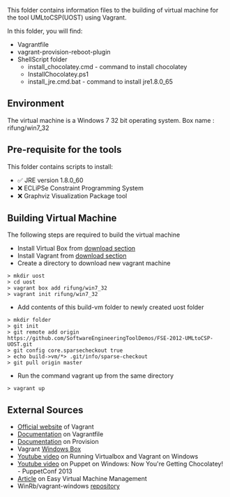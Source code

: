 This folder contains information files to the building of virtual machine for the tool UMLtoCSP(UOST) using Vagrant.

In this folder, you will find:
* Vagrantfile
* vagrant-provision-reboot-plugin
* ShellScript folder
  * install_chocolatey.cmd - command to install chocolatey
  * InstallChocolatey.ps1
  * install_jre.cmd.bat - command to install jre1.8.0_65
 
Environment
-----
The virtual machine is a Windows 7 32 bit operating system.
Box name : rifung/win7_32

Pre-requisite for the tools
-----
This folder contains scripts to install: 
* :white_check_mark: JRE version 1.8.0_60  
* :x: ECLiPSe Constraint Programming System
* :x: Graphviz Visualization Package tool

Building Virtual Machine
-----
The following steps are required to build the virtual machine
* Install Virtual Box from [download section](https://www.virtualbox.org/wiki/Downloads)
* Install Vagrant from [download section](https://www.vagrantup.com/)
* Create a directory to download new vagrant machine
```
> mkdir uost
> cd uost
> vagrant box add rifung/win7_32
> vagrant init rifung/win7_32
```
* Add contents of this build-vm folder to newly created uost folder
```
> mkdir folder
> git init
> git remote add origin https://github.com/SoftwareEngineeringToolDemos/FSE-2012-UMLtoCSP-UOST.git
> git config core.sparsecheckout true
> echo build->vm/*> .git/info/sparse-checkout
> git pull origin master
```
* Run the command vagrant up from the same directory
```
> vagrant up
```

External Sources
------
* [Official website](https://www.vagrantup.com/) of Vagrant
* [Documentation](https://docs.vagrantup.com/v2/vagrantfile/index.html) on Vagrantfile 
* [Documentation](https://docs.vagrantup.com/v2/provisioning/index.html) on Provision
* Vagrant [Windows Box](https://atlas.hashicorp.com/rifung/boxes/win7_32)
* [Youtube video](https://www.youtube.com/watch?v=Jkf5g7L9dSE) on Running Virtualbox and Vagrant on Windows
* [Youtube video](https://www.youtube.com/watch?v=Im30wziOrBs) on Puppet on Windows: Now You're Getting Chocolatey! - PuppetConf 2013 
* [Article](http://digitaldrummerj.me//vagrant-overview/) on Easy Virtual Machine Management 
* WinRb/vagrant-windows [repository](https://github.com/WinRb/vagrant-windows)
